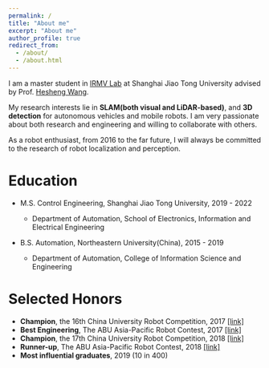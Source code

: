 ```yaml
---
permalink: /
title: "About me"
excerpt: "About me"
author_profile: true
redirect_from: 
  - /about/
  - /about.html
---
```


I am a master student in [IRMV Lab](http://irmv.sjtu.edu.cn/) at Shanghai Jiao Tong University advised by Prof. [Hesheng Wang](http://irmv.sjtu.edu.cn/wanghesheng).

My research interests lie in **SLAM(both visual and LiDAR-based)**, and **3D detection** for autonomous vehicles and mobile robots. I am very passionate about both research and engineering and willing to collaborate with others.

As a robot enthusiast, from 2016 to the far future, I will always be committed to the research of robot localization and perception.

Education
======
* M.S. Control Engineering, Shanghai Jiao Tong University, 2019 - 2022
  * Department of Automation, School of Electronics, Information and Electrical Engineering 

* B.S. Automation, Northeastern University(China), 2015 - 2019
  * Department of Automation, College of Information Science and Engineering
  
Selected Honors
======
* **Champion**, the 16th China University Robot Competition, 2017 [[link]](http://www.cnrobocon.net/#/)
* **Best Engineering**, The ABU Asia-Pacific Robot Contest, 2017 [[link]](http://www.aburobocon.net/)
* **Champion**, the 17th China University Robot Competition, 2018 [[link]](http://www.cnrobocon.net/#/)
* **Runner-up**, The ABU Asia-Pacific Robot Contest, 2018 [[link]](https://en.wikipedia.org/wiki/ABU_Robocon)
* **Most influential graduates**, 2019 (10 in 400)

